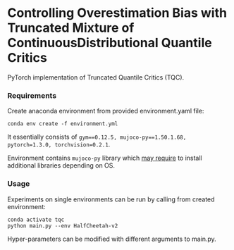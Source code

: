 # Controlling Overestimation Bias with Truncated Mixture of ContinuousDistributional Quantile Critics

PyTorch implementation of Truncated Quantile Critics (TQC).

### Requirements

Create anaconda environment from provided environment.yaml file:

```
conda env create -f environment.yml 
```

It essentially consists of ```gym==0.12.5, mujoco-py==1.50.1.68, pytorch=1.3.0, torchvision=0.2.1```.

Environment contains ```mujoco-py``` library which [may require](https://github.com/openai/mujoco-py) to install additional libraries depending on OS.

### Usage
Experiments on single environments can be run by calling from created environment:

```
conda activate tqc
python main.py --env HalfCheetah-v2
```

Hyper-parameters can be modified with different arguments to main.py.
